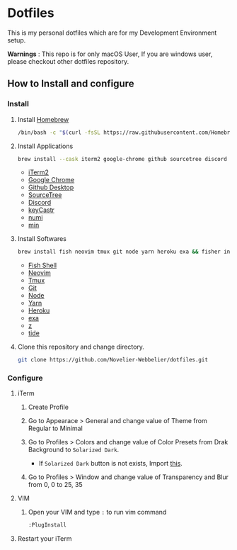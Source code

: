# Dotfiles

This is my personal dotfiles which are for my Development Environment setup.

**Warnings** : This repo is for only macOS User, If you are windows user, please checkout other dotfiles repository.

## How to Install and configure

### Install

1. Install [Homebrew](https://brew.sh)

   ```bash
   /bin/bash -c "$(curl -fsSL https://raw.githubusercontent.com/Homebrew/install/HEAD/install.sh)"
   ```

2. Install Applications

   ```bash
   brew install --cask iterm2 google-chrome github sourcetree discord keycastr numi min
   ```

   - [iTerm2](https://iterm2.com/)
   - [Google Chrome](https://www.google.com/chrome/)
   - [Github Desktop](https://desktop.github.com/)
   - [SourceTree](https://www.sourcetreeapp.com/)
   - [Discord](https://discord.com/)
   - [keyCastr](https://github.com/keycastr/keycastr)
   - [numi](https://numi.app/)
   - [min](https://minbrowser.org/)

3. Install Softwares

   ```bash
   brew install fish neovim tmux git node yarn heroku exa && fisher install jethrokuan/z IlanCosman/tide@v5
   ```

   - [Fish Shell](https://fishshell.com/)
   - [Neovim](https://neovim.io/)
   - [Tmux](https://github.com/tmux/tmux)
   - [Git](https://git-scm.com)
   - [Node](https://nodejs.org/)
   - [Yarn](https://yarnpkg.com/)
   - [Heroku](https://heroku.com/)
   - [exa](https://github.com/ogham/exa)
   - [z](https://github.com/jethrokuan/z)
   - [tide](https://github.com/IlanCosman/tide)

4. Clone this repository and change directory.

   ```bash
   git clone https://github.com/Novelier-Webbelier/dotfiles.git
   ```

### Configure

1. iTerm

   1. Create Profile

   2. Go to Appearace > General and change value of Theme from Regular to Minimal

   3. Go to Profiles > Colors and change value of Color Presets from Drak Background to `Solarized Dark`.

      - If `Solarized Dark` button is not exists, Import [this](./Novelier-Webbelier_Iterm2-colors.itermcolors).

   4. Go to Profiles > Window and change value of Transparency and Blur from 0, 0 to 25, 35

2. VIM

   1. Open your VIM and type `:` to run vim command

      ```bash
      :PlugInstall
      ```
3. Restart your iTerm
